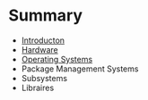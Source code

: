 # Summary

* [Introducton](documentation/Introducton.md)
* [Hardware](documentation/Hardware.md)
* [Operating Systems](documentation/OperatingSystems.md)
* Package Management Systems
* Subsystems
* Libraires

